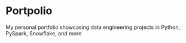 # Portpolio
My personal portfolio showcasing data engineering projects in Python, PySpark, Snowflake, and more
